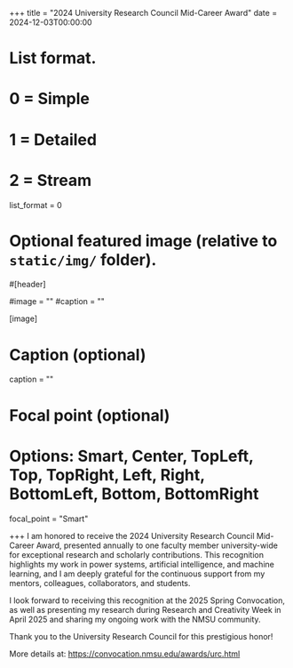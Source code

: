 +++
title = "2024 University Research Council Mid-Career Award"
date = 2024-12-03T00:00:00

# List format.
#   0 = Simple
#   1 = Detailed
#   2 = Stream
list_format = 0

# Optional featured image (relative to `static/img/` folder).
#[header]

#image = ""
#caption = ""

[image]
  # Caption (optional)
  caption = ""
  
  # Focal point (optional)
  # Options: Smart, Center, TopLeft, Top, TopRight, Left, Right, BottomLeft, Bottom, BottomRight
  focal_point = "Smart"

+++
I am honored to receive the 2024 University Research Council Mid-Career Award, presented annually to one faculty member university-wide for exceptional research and scholarly contributions. This recognition highlights my work in power systems, artificial intelligence, and machine learning, and I am deeply grateful for the continuous support from my mentors, colleagues, collaborators, and students.

I look forward to receiving this recognition at the 2025 Spring Convocation, as well as presenting my research during Research and Creativity Week in April 2025 and sharing my ongoing work with the NMSU community.

Thank you to the University Research Council for this prestigious honor!

More details at: https://convocation.nmsu.edu/awards/urc.html
